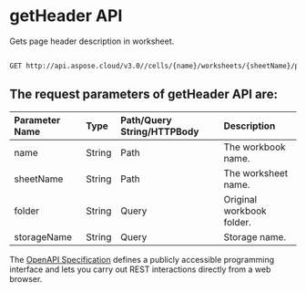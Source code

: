 # **getHeader API**

Gets page header description in worksheet. 

```bash

GET http://api.aspose.cloud/v3.0//cells/{name}/worksheets/{sheetName}/pagesetup/header

```

## The request parameters of **getHeader** API are: 

| Parameter Name | Type | Path/Query String/HTTPBody | Description | 
| :- | :- | :- |:- | 
|name|String|Path|The workbook name.|
|sheetName|String|Path|The worksheet name.|
|folder|String|Query|Original workbook folder.|
|storageName|String|Query|Storage name.|


The [OpenAPI Specification](https://reference.aspose.cloud/cells/#/PageSetupController/GetHeader) defines a publicly accessible programming interface and lets you carry out REST interactions directly from a web browser.
